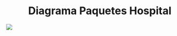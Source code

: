 <h1 align="center">Diagrama Paquetes Hospital</h1>

<img src="https://github.com/DavidRiccio/Markdown/blob/main/DiagramaPaquetes/Hospital/img/ActivityDiagram2.png"></img>